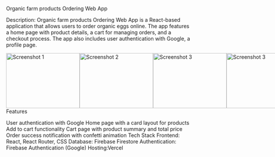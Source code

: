 Organic farm products Ordering Web App

Description:
Organic farm products Ordering Web App is a React-based application that allows users to order organic eggs online. The app features a home page with product details, a cart for managing orders, and a checkout process. The app also includes user authentication with Google, a profile page.

<div style="display: flex; flex-direction: row; justify-content: space-around;">
  <img src="./assets/web img/Home.png" alt="Screenshot 1" width="200" height="150" />
  <img src="./assets/web img/Home1.png" alt="Screenshot 2" width="200" height="150" />
  <img src="./assets/web img/Cart.png" alt="Screenshot 3" width="200" height="150" />
    <img src="./assets/web img/login.png" alt="Screenshot 3" width="200" height="150" />
    <img src="./assets/web img/order.png" alt="Screenshot 3" width="200" height="150" />
</div>
Features

User authentication with Google
Home page with a card layout for products
Add to cart functionality
Cart page with product summary and total price
Order success notification with confetti animation
Tech Stack
Frontend: React, React Router, CSS
Database: Firebase Firestore
Authentication: Firebase Authentication (Google)
Hosting:Vercel
